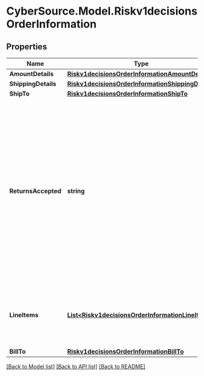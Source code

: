 # CyberSource.Model.Riskv1decisionsOrderInformation
## Properties

Name | Type | Description | Notes
------------ | ------------- | ------------- | -------------
**AmountDetails** | [**Riskv1decisionsOrderInformationAmountDetails**](Riskv1decisionsOrderInformationAmountDetails.md) |  | [optional] 
**ShippingDetails** | [**Riskv1decisionsOrderInformationShippingDetails**](Riskv1decisionsOrderInformationShippingDetails.md) |  | [optional] 
**ShipTo** | [**Riskv1decisionsOrderInformationShipTo**](Riskv1decisionsOrderInformationShipTo.md) |  | [optional] 
**ReturnsAccepted** | **string** | Boolean that indicates whether returns are accepted for this order. This field can contain one of the following values: - &#x60;yes&#x60;: Returns are accepted for this order. - &#x60;no&#x60;: Returns are not accepted for this order.  | [optional] 
**LineItems** | [**List&lt;Riskv1decisionsOrderInformationLineItems&gt;**](Riskv1decisionsOrderInformationLineItems.md) | This array contains detailed information about individual products in the order. | [optional] 
**BillTo** | [**Riskv1decisionsOrderInformationBillTo**](Riskv1decisionsOrderInformationBillTo.md) |  | [optional] 

[[Back to Model list]](../README.md#documentation-for-models) [[Back to API list]](../README.md#documentation-for-api-endpoints) [[Back to README]](../README.md)

